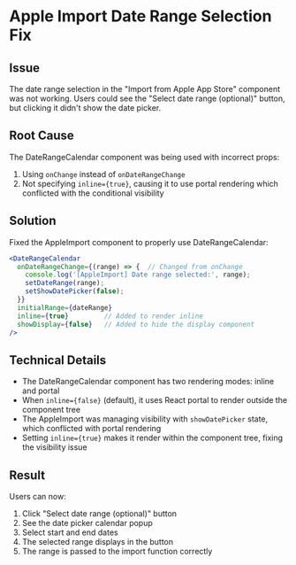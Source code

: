 # Apple Import Date Range Selection Fix

## Issue
The date range selection in the "Import from Apple App Store" component was not working. Users could see the "Select date range (optional)" button, but clicking it didn't show the date picker.

## Root Cause
The DateRangeCalendar component was being used with incorrect props:
1. Using `onChange` instead of `onDateRangeChange` 
2. Not specifying `inline={true}`, causing it to use portal rendering which conflicted with the conditional visibility

## Solution
Fixed the AppleImport component to properly use DateRangeCalendar:

```jsx
<DateRangeCalendar 
  onDateRangeChange={(range) => {  // Changed from onChange
    console.log('[AppleImport] Date range selected:', range);
    setDateRange(range);
    setShowDatePicker(false);
  }}
  initialRange={dateRange}
  inline={true}         // Added to render inline
  showDisplay={false}   // Added to hide the display component
/>
```

## Technical Details
- The DateRangeCalendar component has two rendering modes: inline and portal
- When `inline={false}` (default), it uses React portal to render outside the component tree
- The AppleImport was managing visibility with `showDatePicker` state, which conflicted with portal rendering
- Setting `inline={true}` makes it render within the component tree, fixing the visibility issue

## Result
Users can now:
1. Click "Select date range (optional)" button
2. See the date picker calendar popup
3. Select start and end dates
4. The selected range displays in the button
5. The range is passed to the import function correctly